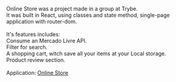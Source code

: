 Online Store was a project made in a group at Trybe.</br>
It was built in React, using classes and state method, single-page application with router-dom.</br>
</br>
It's features includes: </br>
Consume an Mercado Livre API.</br>
Filter for search.</br>
A shopping cart, witch save all your items at your Local storage.</br>
Product review section.</br>
</br>
Application: <a href="https://online-store-umber.vercel.app/" target="_blank"> Online Store </a>
